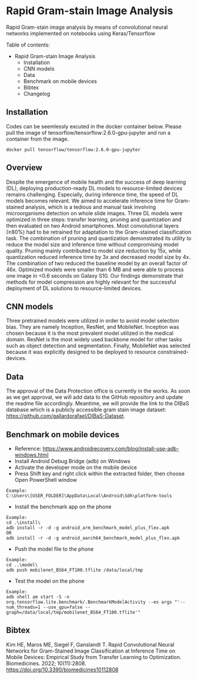 # Rapid Gram-stain Image Analysis
Rapid Gram-stain image analysis by means of convolutional neural networks implemented on notebooks using Keras/Tensorflow

Table of contents:
- Rapid Gram-stain Image Analysis
	- Installation
	- CNN models
	- Data
	- Benchmark on mobile devices
	- Bibtex
	- Changelog

## Installation
Codes can be seemlessly excuted in the docker container below.
Please pull the image of tensorflow/tensorflow:2.6.0-gpu-jupyter and run a container from the image.
```
docker pull tensorflow/tensorflow:2.6.0-gpu-jupyter
```
## Overview
Despite the emergence of mobile health and the success of deep learning (DL), deploying production-ready DL models to resource-limited devices remains challenging. Especially, during inference time, the speed of DL models becomes relevant. We aimed to accelerate inference time for Gram-stained analysis, which is a tedious and manual task involving microorganisms detection on whole slide images. Three DL models were optimized in three steps: transfer learning, pruning and quantization and then evaluated on two Android smartphones. Most convolutional layers (≥80%) had to be retrained for adaptation to the Gram-stained classification task. The combination of pruning and quantization demonstrated its utility to reduce the model size and inference time without compromising model quality. Pruning mainly contributed to model size reduction by 15x, while quantization reduced inference time by 3x and decreased model size by 4x. The combination of two reduced the baseline model by an overall factor of 46x. Optimized models were smaller than 6 MB and were able to process one image in <0.6 seconds on Galaxy S10. Our findings demonstrate that methods for model compression are highly relevant for the successful deployment of DL solutions to resource-limited devices.

## CNN models
Three pretrained models were utilized in order to avoid model selection bias. They are namely Inception, ResNet, and MobileNet. Inception was chosen because it is the most prevalent model utilized in the medical domain. ResNet is the most widely used backbone model for other tasks such as object detection and segmentation. Finally, MobileNet was selected because it was explicitly designed to be deployed to resource constrained-devices. 

## Data
The approval of the Data Protection office is currently in the works. As soon as we get approval, we will add data to the GitHub repository and update the readme file accordingly. Meantime, we will provide the link to the DIBaS database which is a publicly accessible gram stain image dataset: https://github.com/gallardorafael/DIBaS-Dataset. 

## Benchmark on mobile devices
- Reference: https://www.androidrecovery.com/blog/install-use-adb-windows.html
- Install Android Debug Bridge (adb) on Windows
- Activate the developer mode on the mobile device
- Press Shift key and right click within the extracted folder, then choose Open PowerShell window 
```
Example:
C:\Users\[USER_FOLDER]\AppData\Local\Android\Sdk\platform-tools
```
- Install the benchmark app on the phone
```
Example:
cd .\install\
adb install -r -d -g android_arm_benchmark_model_plus_flex.apk
OR
adb install -r -d -g android_aarch64_benchmark_model_plus_flex.apk
```
- Push the model file to the phone 
```
Example:
cd ..\model\
adb push mobilenet_BS64_FT100.tflite /data/local/tmp 
```
- Test the model on the phone
```
Example:
adb shell am start -S -n org.tensorflow.lite.benchmark/.BenchmarkModelActivity --es args "'--num_threads=1 --use_gpu=false --graph=/data/local/tmp/mobilenet_BS64_FT100.tflite'"
```

## Bibtex
Kim HE, Maros ME, Siegel F, Ganslandt T. Rapid Convolutional Neural Networks for Gram-Stained Image Classification at Inference Time on Mobile Devices: Empirical Study from Transfer Learning to Optimization. Biomedicines. 2022; 10(11):2808. https://doi.org/10.3390/biomedicines10112808
